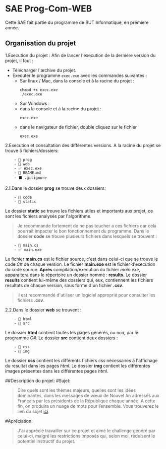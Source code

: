 # SAE Prog-Com-WEB
Cette SAE fait partie du programme de BUT Informatique, en première année.

## Organisation du projet
1.Execution du projet :
Afin de lancer l'execution de la dernière version du projet, il faut :
- Télécharger l'archive du projet.
- Executer le programme ```exec.exe``` avec les commandes suivantes :
    - Sur linux / Mac, dans la console et à la racine du projet :
        ```
        chmod +x exec.exe
        ./exec.exe
        ```
    - Sur Windows :
     - dans la console et à la racine du projet :
        ```
        exec.exe
        ```
     - dans le navigateur de fichier, double cliquez sur le fichier
        ```
        exec.exe
        ```
2.Execution et consultation des différentes versions.
A la racine du projet se trouve 5 fichiers/dossiers:
```
    - 📁 prog
    - 📁 web
    - ✅ exec.exe
    - 📘 REAME.md
    - ⬛ .gitignore
```
2.1.Dans le dossier **prog** se trouve deux dossiers:
```
    - 📁 code
    - 📁 static
```
Le dossier **static** se trouve les fichiers utiles et importants aux projet, ce sont les fichiers analysés par l'algorithme.
> Je recommande fortement de ne pas toucher a ces fichiers car cela pourrait impacter le bon fonctionnement du programme.
Dans le dossier **code** se trouve plusieurs fichiers dans lesquels se trouvent :
```
    - 📘 main.cs
    - ✅ main.exe
```
Le fichier **main.cs** est le fichier source, c'est dans celui-ci que se trouve le code *C#* de chaque version.
Le fichier **main.exe** est le fichier d'execution du code source.
**Après** compilation/execution du fichier *main.exe*, apparaitera dans le répertoire un dossier nommé : **results**.
Le dossier **results** contient lui-même des dossiers qui, eux, contiennent les fichiers resultats de chaque version, sous forme d'un fichier **.csv**.
> Il est recommandé d'utiliser un logiciel approprié pour consulter les fichiers **.csv**.

2.2.Dans le dossier **web** se trouvent :
```
    - 📁 html
    - 📁 src
```
Le dossier **html** contient toutes les pages générés, ou non, par le programme *C#*.
Le dossier **src** contient deux dossiers :
```
    - 📘 css
    - 📘 img
```
Le dossier **css** contient les différents fichiers *css* nécessaires à l'affichage du resultat dans les pages *html*.
Le dossier **img** contient les différentes images présentes dans les différentes pages *html*.

##Description du projet:
#Sujet:
> Dire quels sont les thèmes majeurs, quelles sont les idées dominantes, dans les messages de vœux de Nouvel An adressés aux Français par les présidents de la République chaque année. A cette fin, on produira un nuage de mots pour l’ensemble.
Vous trouverez le lien du sujet [ici](https://moodle.unistra.fr/pluginfile.php/1003601/mod_resource/content/1/SAE_S1_2021_Nuages_de_mots.pdf).

#Apréciation:
> J'ai apprécié travailler sur ce projet et aimé le challenge généré par celui-ci, malgré les restrictions imposés qui, selon moi, réduisent le potentiel instructif du projet.
